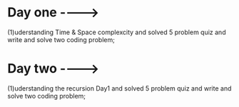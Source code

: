 # Day one ---->

(1)uderstanding Time & Space complexcity and solved 5 problem quiz and write and solve two coding problem;

# Day two ---->

(1)uderstanding the recursion Day1 and solved 5 problem quiz and write and solve two coding problem;
